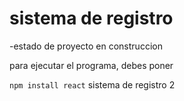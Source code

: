 <h1>sistema de registro</h1>
-estado de proyecto en construccion

para ejecutar el programa, debes poner

```npm install react```
sistema de registro 2
